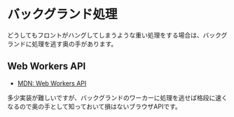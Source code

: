 # バックグランド処理

どうしてもフロントがハングしてしまうような重い処理をする場合は、バックグランドに処理を逃す奥の手があります。

## Web Workers API

- [MDN: Web Workers API](https://developer.mozilla.org/ja/docs/Web/API/Web_Workers_API)

多少実装が難しいですが、バックグランドのワーカーに処理を逃せば格段に速くなるので奥の手として知っておいて損はないブラウザAPIです。
